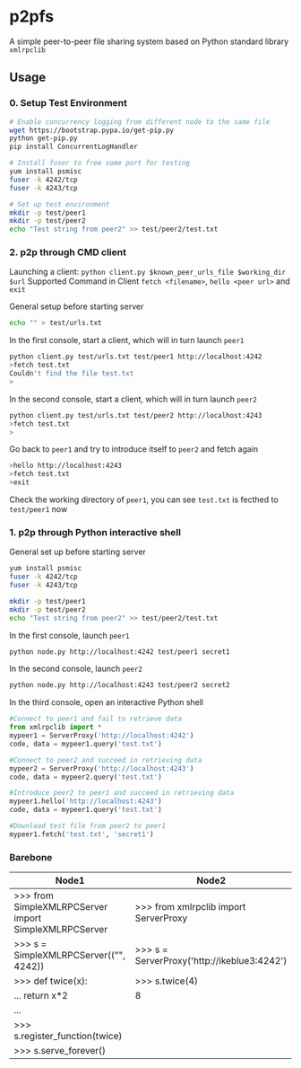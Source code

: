 # p2pfs

A simple peer-to-peer file sharing system based on Python standard library `xmlrpclib`

## Usage 

### 0. Setup Test Environment
```bash
# Enable concurrency logging from different node to the same file
wget https://bootstrap.pypa.io/get-pip.py
python get-pip.py
pip install ConcurrentLogHandler

# Install fuser to free some port for testing
yum install psmisc
fuser -k 4242/tcp
fuser -k 4243/tcp

# Set up test environment
mkdir -p test/peer1
mkdir -p test/peer2
echo "Test string from peer2" >> test/peer2/test.txt
```

### 2. p2p through CMD client
Launching a client: `python client.py $known_peer_urls_file $working_dir $url`
Supported Command in Client `fetch <filename>`, `hello <peer url>` and `exit`
	
General setup before starting server
```bash
echo "" > test/urls.txt
```

In the first console, start a client, which will in turn launch `peer1`
```bash
python client.py test/urls.txt test/peer1 http://localhost:4242
>fetch test.txt
Couldn't find the file test.txt
>
```

In the second console, start a client, which will in turn launch `peer2`
```bash
python client.py test/urls.txt test/peer2 http://localhost:4243
>fetch test.txt
>
```

Go back to `peer1` and try to introduce itself to `peer2` and fetch again
```bash
>hello http://localhost:4243
>fetch test.txt
>exit
```

Check the working directory of `peer1`, you can see `test.txt` is fecthed to `test/peer1` now

### 1. p2p through Python interactive shell
General set up before starting server

```bash
yum install psmisc
fuser -k 4242/tcp
fuser -k 4243/tcp

mkdir -p test/peer1
mkdir -p test/peer2
echo "Test string from peer2" >> test/peer2/test.txt
```

In the first console, launch `peer1` 

```bash
python node.py http://localhost:4242 test/peer1 secret1
```

In the second console, launch `peer2`

```bash
python node.py http://localhost:4243 test/peer2 secret2
```

In the third console, open an interactive Python shell

```python
#Connect to peer1 and fail to retrieve data
from xmlrpclib import *
mypeer1 = ServerProxy('http://localhost:4242')
code, data = mypeer1.query('test.txt')

#Connect to peer2 and succeed in retrieving data
mypeer2 = ServerProxy('http://localhost:4243')
code, data = mypeer2.query('test.txt')

#Introduce peer2 to peer1 and succeed in retrieving data
mypeer1.hello('http://localhost:4243')
code, data = mypeer1.query('test.txt')

#Download test file from peer2 to peer1
mypeer1.fetch('test.txt', 'secret1')
```



### Barebone
Node1 | Node2
--- | ---
>>> from SimpleXMLRPCServer import SimpleXMLRPCServer | >>> from xmlrpclib import ServerProxy
>>> s = SimpleXMLRPCServer(("", 4242)) | >>> s = ServerProxy('http://ikeblue3:4242')
>>> def twice(x): | >>> s.twice(4)
...     return x*2 | 8
... |  
>>> s.register_function(twice) |  
>>> s.serve_forever() |  